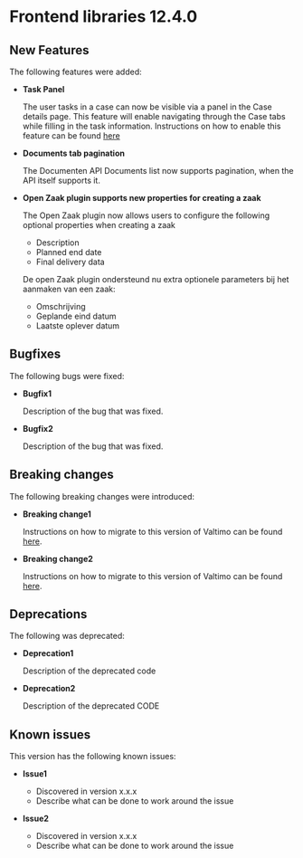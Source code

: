 # Frontend libraries 12.4.0

## New Features

The following features were added:

* **Task Panel**

  The user tasks in a case can now be visible via a panel in the Case details page. 
  This feature will enable navigating through the Case tabs while filling in the task information.
  Instructions on how to enable this feature can be found [here](/using-valtimo/tasks/task-panel.md)

* **Documents tab pagination**

  The Documenten API Documents list now supports pagination, when the API itself supports it.

* **Open Zaak plugin supports new properties for creating a zaak**

  The Open Zaak plugin now allows users to configure the following optional properties when creating a zaak
  - Description
  - Planned end date
  - Final delivery data

  De open Zaak plugin ondersteund nu extra optionele parameters bij het aanmaken van een zaak:
  - Omschrijving
  - Geplande eind datum
  - Laatste oplever datum

## Bugfixes

The following bugs were fixed:

* **Bugfix1**

  Description of the bug that was fixed.

* **Bugfix2**

  Description of the bug that was fixed.


## Breaking changes

The following breaking changes were introduced:

* **Breaking change1**

  Instructions on how to migrate to this version of Valtimo can be found [here](migration.md).


* **Breaking change2**

  Instructions on how to migrate to this version of Valtimo can be found [here](migration.md).

## Deprecations

The following was deprecated:

* **Deprecation1**
    
  Description of the deprecated code

* **Deprecation2**
    
  Description of the deprecated CODE

## Known issues

This version has the following known issues:

* **Issue1**
  * Discovered in version x.x.x
  * Describe what can be done to work around the issue

* **Issue2**
  * Discovered in version x.x.x
  * Describe what can be done to work around the issue
